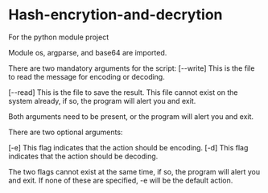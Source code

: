 # Hash-encrytion-and-decrytion
For the python module project

Module os, argparse, and base64 are imported.

There are two mandatory arguments for the script:
  [--write] This is the file to read the message for encoding or decoding.
  
  [--read] This is the file to save the result.
    This file cannot exist on the system already, if so, the program will alert you and exit.
    
  Both arguments need to be present, or the program will alert you and exit.
    
There are two optional arguments:

  [-e] This flag indicates that the action should be encoding.
  [-d] This flag indicates that the action should be decoding.
  
  The two flags cannot exist at the same time, if so, the program will alert you and exit.
  If none of these are specified, -e will be the default action.
